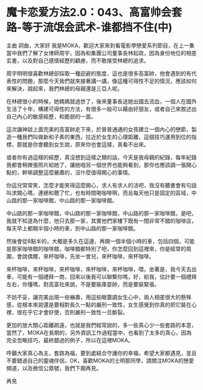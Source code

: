 # 魔卡恋爱方法2.0：043、高富帅会套路-等于流氓会武术-谁都挡不住(中)

主曲 詞曲，大家好 我是MOKA，歡迎大家來到看電影學戀愛系列節目，在上一集當中我們了解了女律師周宇，因為和集團公司董事長林起政，因為身份地位的相差玄書，以及對自己感情經歷的顧慮，而不敢接受林總的追求。

周宇明明很喜歡林總卻採取一種迴避的態度，這也是很多高富帥，他會遇到的有代表性的問題，那麼今天我們就來接著講一講，像這種可得性不足的情況，應該如何來解決，說起來，我們林總的母親還是三亞人呢。

在林總很小的時候，她媽媽就過世了，後來董事長送她出國去流血，一個人在國外生活了十年，構建可得性的方法，有很多一般可以藉由好朋友，或者自己來敘述出自己內心的敏感經歷，和脆弱的一面。

這次讓神談上面完美的高富帥走下來，於普普通通的女孩建立一個內心的戀節，製造一種我們叫做新和子素的東西，拉近於女生的心理距離，這個技巧運用到位的指標，那就是你會聽到女生說，原來你也會這樣，真看不出來。

或者你有過這樣的經歷，真沒想到這樣之類的話，今天是我母親的紀錄，每年紀錄我都會稍微張照片給她了，讓她咱另一個世界也能夠看到，那你也應該調一張開心點的，幹嘛調整這麼嚴肅的，沒什麼值得開心的事情。

你這兒常常笑，怎麼才能笑得這麼開心，求人有求人的活吧，我沒有聽書會有句話叫求開心嗎，連總和聰了忙，也有時間喝咖啡啊，而且每天他只是固定的區域，中山路的那一家咖啡館，中山路的那一家咖啡館。

中山路的那一家咖啡館，中山路的那一家咖啡館，中山路的那一家咖啡館，是吧，我就不知道為什麼，他只去那一家，其實他們家樓下既有一間非常不錯的咖啡店，每天早上都開半個小時的車，到中山路的那一家咖啡館。

然後會從8點半的，大概是多久在這邊，再開一個半個小時的車，包括四個，可能是那家咖啡館的咖啡館，咖啡館都特別了吧，你怎麼回到這裡來，你是經常的周圍，會說偶爾，來杯咖啡，先坐一會兒，來杯咖啡，來杯咖啡。

來杯咖啡，來杯咖啡，來杯咖啡，來杯咖啡，來杯咖啡，喂，坐著是，我今天去出車，可能有一個禮拜一商，回來以後我可以聯繫你嗎，好，給我，估計要一個禮拜左右，你懂嗎，對高富社來說，不是要裝庫耍帥，而是要裝緊張。

不妨不妥，讓完美出現一些嚇壽，用這些眼蓋調女生心中，兩人相差很大的懸殊感，從根本來說還是要相對長久一點的嚴刑一致性，女生感覺到你真的把它裝在心裡，很在乎它才會好使，否則嚴刑一致性一旦斷裂。

更加的放大關心距離疏遠，也就是我們經常說的，多一些真心少一些套路的本意，當然了，MOKA在長期的，另外資訊工作過程當中，也看到了太多的真心，因為完全忽略技巧，最終錯過的例子，所以在這裡MOKA。

呼籲大家真心為主，套路為福，要到處結合守護你的幸福，希望大家都遇見，並且不要錯過自己的靈魂伴侶，OK，喜歡MOKA的士明那同學，請關注MOKA的戀愛頻道，以及微信公眾號，我們下期再見。

再見